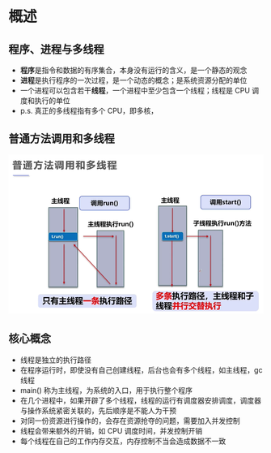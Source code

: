 # 概述

## 程序、进程与多线程

- **程序**是指令和数据的有序集合，本身没有运行的含义，是一个静态的观念
- **进程**是执行程序的一次过程，是一个动态的概念；是系统资源分配的单位
- 一个进程可以包含若干**线程**，一个进程中至少包含一个线程；线程是 CPU 调度和执行的单位
- p.s. 真正的多线程指有多个 CPU，即多核，

## 普通方法调用和多线程

![image-20210306135710789](../picture/image-20210306135710789.png)	

## 核心概念

- 线程是独立的执行路径
- 在程序运行时，即使没有自己创建线程，后台也会有多个线程，如主线程，gc 线程
- main() 称为主线程，为系统的入口，用于执行整个程序
- 在几个进程中，如果开辟了多个线程，线程的运行有调度器安排调度，调度器与操作系统紧密关联的，先后顺序是不能人为干预
- 对同一份资源进行操作的，会存在资源抢夺的问题，需要加入并发控制
- 线程会带来额外的开销，如 CPU 调度时间，并发控制开销
- 每个线程在自己的工作内存交互，内存控制不当会造成数据不一致

